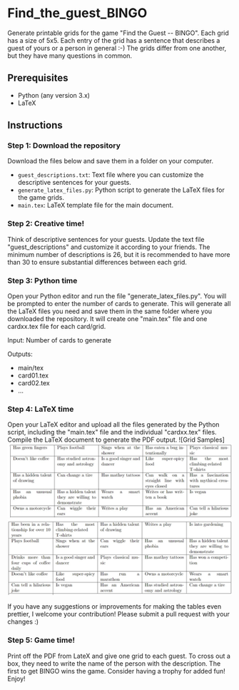 # Find_the_guest_BINGO

Generate printable grids for the game "Find the Guest -- BINGO". Each grid has a size of 5x5. Each entry of the grid has a sentence that describes a guest of yours or a person in general :-) 
The grids differ from one another, but they have many questions in common.

## Prerequisites
- Python (any version 3.x)
- LaTeX

## Instructions

### Step 1: Download the repository

Download the files below and save them in a folder on your computer.
- `guest_descriptions.txt`: Text file where you can customize the descriptive sentences for your guests.
- `generate_latex_files.py`: Python script to generate the LaTeX files for the game grids.
- `main.tex`: LaTeX template file for the main document.

### Step 2: Creative time!
Think of descriptive sentences for your guests. Update the text file "guest_descriptions" and customize it according to your friends. The minimum number of descriptions is 26, but it is recommended to have more than 30 to ensure substantial differences between each grid.

### Step 3: Python time
Open your Python editor and run the file "generate_latex_files.py". You will be prompted to enter the number of cards to generate. This will generate all the LaTeX files you need and save them in the same folder where you downloaded the repository. It will create one "main.tex" file and one cardxx.tex file for each card/grid.

Input: Number of cards to generate

Outputs:
- main/tex
- card01.tex
- card02.tex
- ...

### Step 4: LaTeX time

Open your LaTeX editor and upload all the files generated by the Python script, including the "main.tex" file and the individual "cardxx.tex" files. Compile the LaTeX document to generate the PDF output. ![Grid Samples]
![Grid Sample](grid_sample.jpg "Example of a grid 1")
![Grid Sample](sample_grid2.jpg "Example of grid 2")

If you have any suggestions or improvements for making the tables even prettier, I welcome your contribution! Please submit a pull request with your changes :)

### Step 5: Game time!
Print off the PDF from LateX and give one grid to each guest. To cross out a box, they need to write the name of the person with the description. The first to get BINGO wins the game. Consider having a trophy for added fun! Enjoy!
